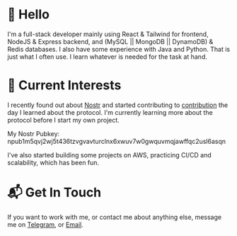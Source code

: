 # 👋 Hello
I'm a full-stack developer mainly using React & Tailwind for frontend, NodeJS & Express backend, and (MySQL || MongoDB || DynamoDB) & Redis databases. I also have some experience with Java and Python. That is just what I often use. I learn whatever is needed for the task at hand.

# 🚀 Current Interests
I recently found out about [Nostr](https://nostr.com/) and started contributing to [contribution](https://github.com/verbiricha/habla.news) the day I learned about the protocol. I'm currently learning more about the protocol before I start my own project.

My Nostr Pubkey: npub1m5qvj2wj5t436tzvgvavturclnx6xwuv7w0gwquvmqjawffqc2usl6asqn

I've also started building some projects on AWS, practicing CI/CD and scalability, which has been fun.

# 📬 Get In Touch
If you want to work with me, or contact me about anything else, message me on [Telegram](https://t.me/reecehunt3r), or [Email](mailto:heecerunter+github@gmail.com).
